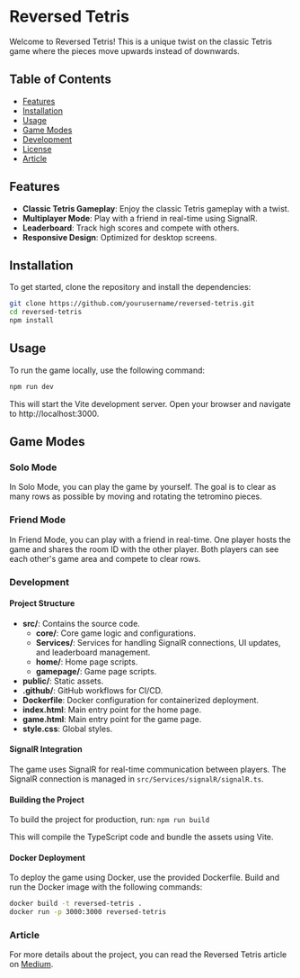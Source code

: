 # Reversed Tetris

Welcome to Reversed Tetris! This is a unique twist on the classic Tetris game where the pieces move upwards instead of downwards.


## Table of Contents

- [Features](#features)
- [Installation](#installation)
- [Usage](#usage)
- [Game Modes](#game-modes)
- [Development](#development)
- [License](#license)
- [Article](#article-link)

## Features

- **Classic Tetris Gameplay**: Enjoy the classic Tetris gameplay with a twist.
- **Multiplayer Mode**: Play with a friend in real-time using SignalR.
- **Leaderboard**: Track high scores and compete with others.
- **Responsive Design**: Optimized for desktop screens.

## Installation

To get started, clone the repository and install the dependencies:

```sh
git clone https://github.com/yourusername/reversed-tetris.git
cd reversed-tetris
npm install
```

## Usage
To run the game locally, use the following command:

```sh
npm run dev
```

This will start the Vite development server. Open your browser and navigate to http://localhost:3000.

## Game Modes

### Solo Mode
In Solo Mode, you can play the game by yourself. The goal is to clear as many rows as possible by moving and rotating the tetromino pieces.

### Friend Mode
In Friend Mode, you can play with a friend in real-time. One player hosts the game and shares the room ID with the other player. Both players can see each other's game area and compete to clear rows.

### Development

#### Project Structure

- **src/**: Contains the source code.
  - **core/**: Core game logic and configurations.
  - **Services/**: Services for handling SignalR connections, UI updates, and leaderboard management.
  - **home/**: Home page scripts.
  - **gamepage/**: Game page scripts.
- **public/**: Static assets.
- **.github/**: GitHub workflows for CI/CD.
- **Dockerfile**: Docker configuration for containerized deployment.
- **index.html**: Main entry point for the home page.
- **game.html**: Main entry point for the game page.
- **style.css**: Global styles.

#### SignalR Integration
The game uses SignalR for real-time communication between players. The SignalR connection is managed in `src/Services/signalR/signalR.ts`.

#### Building the Project
To build the project for production, run:
`npm run build`

This will compile the TypeScript code and bundle the assets using Vite.

#### Docker Deployment
To deploy the game using Docker, use the provided Dockerfile. Build and run the Docker image with the following commands:

```sh
docker build -t reversed-tetris .
docker run -p 3000:3000 reversed-tetris
```

### Article
For more details about the project, you can read the Reversed Tetris article on [Medium](https://medium.com/@klintlee1/reversed-tetris-d1ab447a9779).
